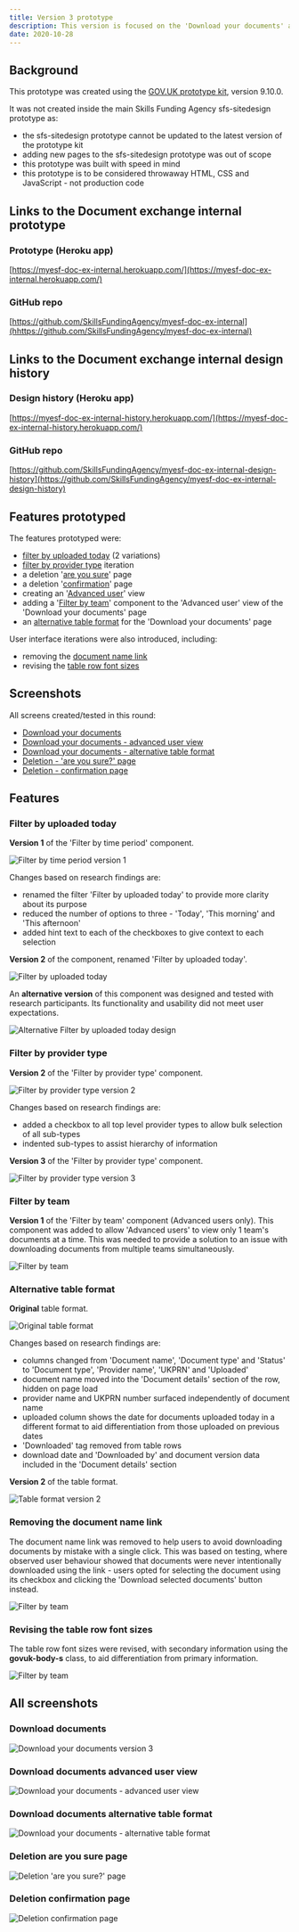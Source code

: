 ```yaml
---
title: Version 3 prototype
description: This version is focused on the 'Download your documents' and new deletion pages.
date: 2020-10-28
---
```


## Background

This prototype was created using the [GOV.UK prototype kit](https://govuk-prototype-kit.herokuapp.com/docs), version 9.10.0.

It was not created inside the main Skills Funding Agency sfs-sitedesign prototype as:

* the sfs-sitedesign prototype cannot be updated to the latest version of the prototype kit
* adding new pages to the sfs-sitedesign prototype was out of scope
* this prototype was built with speed in mind
* this prototype is to be considered throwaway HTML, CSS and JavaScript - not production code

## Links to the Document exchange internal prototype

### Prototype (Heroku app) ###
[https://myesf-doc-ex-internal.herokuapp.com/](https://myesf-doc-ex-internal.herokuapp.com/)

### GitHub repo ###
[https://github.com/SkillsFundingAgency/myesf-doc-ex-internal](hhttps://github.com/SkillsFundingAgency/myesf-doc-ex-internal)

## Links to the Document exchange internal design history

### Design history (Heroku app) ###
[https://myesf-doc-ex-internal-history.herokuapp.com/](https://myesf-doc-ex-internal-history.herokuapp.com/)

### GitHub repo ###
[https://github.com/SkillsFundingAgency/myesf-doc-ex-internal-design-history](https://github.com/SkillsFundingAgency/myesf-doc-ex-internal-design-history)

## Features prototyped

The features prototyped were:

* [filter by uploaded today](#filter-by-uploaded-today) (2 variations)
* [filter by provider type](#filter-by-provider-type) iteration
* a deletion '[are you sure](#deletion-are-you-sure-page)' page
* a deletion '[confirmation](#deletion-confirmation-page)' page
* creating an '[Advanced user](#download-documents-advanced-user-view)' view
* adding a '[Filter by team](#filter-by-team)' component to the 'Advanced user' view of the 'Download your documents' page
* an [alternative table format](#alternative-table-format) for the 'Download your documents' page

User interface iterations were also introduced, including:

* removing the [document name link](#removing-the-document-name-link)
* revising the [table row font sizes](#revising-the-table-row-font-sizes)

## Screenshots

All screens created/tested in this round:

* [Download your documents](#download-documents)
* [Download your documents - advanced user view](#download-documents-advanced-user-view)
* [Download your documents - alternative table format](#download-documents-alternative-table-format)
* [Deletion - 'are you sure?' page](#deletion-are-you-sure-page)
* [Deletion - confirmation page](#deletion-confirmation-page)

## Features

### Filter by uploaded today

**Version 1** of the 'Filter by time period' component.

![Filter by time period version 1](../images/v1/time-period-filter-v1.png)

Changes based on research findings are:

* renamed the filter 'Filter by uploaded today' to provide more clarity about its purpose
* reduced the number of options to three - 'Today', 'This morning' and 'This afternoon'
* added hint text to each of the checkboxes to give context to each selection

**Version 2** of the component, renamed 'Filter by uploaded today'.

![Filter by uploaded today](../images/v3/uploaded-today-filter-v1.png)

An **alternative version** of this component was designed and tested with research participants. Its functionality and usability did not meet user expectations.

![Alternative Filter by uploaded today design](../images/v3/alternative-today-filter.png)

### Filter by provider type

**Version 2** of the 'Filter by provider type' component.

![Filter by provider type version 2](../images/v2/combined-providers-list.png)

Changes based on research findings are:

* added a checkbox to all top level provider types to allow bulk selection of all sub-types
* indented sub-types to assist hierarchy of information

**Version 3** of the 'Filter by provider type' component.

![Filter by provider type version 3](../images/v3/filter-by-provider-type-v3.png)

### Filter by team

**Version 1** of the 'Filter by team' component (Advanced users only). This component was added to allow 'Advanced users' to view only 1 team's documents at a time. This was needed to provide a solution to an issue with downloading documents from multiple teams simultaneously.

![Filter by team](../images/v3/filter-by-team.png)

### Alternative table format

**Original** table format.

![Original table format](../images/v3/table-format-v1.png)

Changes based on research findings are:

* columns changed from 'Document name', 'Document type' and 'Status' to 'Document type', 'Provider name', 'UKPRN' and 'Uploaded'
* document name moved into the 'Document details' section of the row, hidden on page load
* provider name and UKPRN number surfaced independently of document name
* uploaded column shows the date for documents uploaded today in a different format to aid differentiation from those uploaded on previous dates
* 'Downloaded' tag removed from table rows
* download date and 'Downloaded by' and document version data included in the 'Document details' section

**Version 2** of the table format.

![Table format version 2](../images/v3/alternative-table-format.png)

### Removing the document name link

The document name link was removed to help users to avoid downloading documents by mistake with a single click. This was based on testing, where observed user behaviour showed that documents were never intentionally downloaded using the link - users opted for selecting the document using its checkbox and clicking the 'Download selected documents' button instead.

![Filter by team](../images/v3/document-name-link-removed.png)

### Revising the table row font sizes

The table row font sizes were revised, with secondary information using the **govuk-body-s** class, to aid differentiation from primary information.

![Filter by team](../images/v3/table-font-size-revision.png)

## All screenshots

### Download documents
![Download your documents version 3](../images/v3/download-documents-v3.png)

### Download documents advanced user view
![Download your documents - advanced user view](../images/v3/download-documents-advanced-user.png)

### Download documents alternative table format
![Download your documents - alternative table format](../images/v3/download-documents-alternative-table-format.png)

### Deletion are you sure page
![Deletion 'are you sure?' page](../images/v3/deletion-are-you-sure.png)

### Deletion confirmation page
![Deletion confirmation page](../images/v3/deletion-confirmation.png)